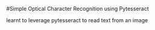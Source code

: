 #Simple Optical Character Recognition using Pytesseract

learnt to leverage pytesseract to read text from an image
